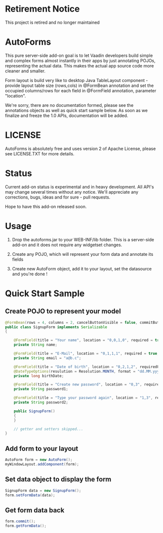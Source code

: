 Retirement Notice
=================
This project is retired and no longer maintained


AutoForms
=========

This pure server-side add-on goal is to let Vaadin developers build simple and complex forms almost instantly in their apps by
just annotating POJOs, representing the actual data. This makes the actual app source code more cleaner and smaller.

Form layout is build very like to desktop Java TableLayout component - provide layout table size (rows,cols) in @FormBean annotation
and set the occupied columns/rows for each field in @FormField annotation, parameter "location".

We're sorry, there are no documentation formed, please see the annotations objects as well as quick start sample below.
As soon as we finalize and freeze the 1.0 APIs, documentation will be added.


LICENSE
=======
AutoForms is absolutely free and uses version 2 of Apache License, please see LICENSE.TXT for more details.


Status
======

Current add-on status is experimental and in heavy development. All API's may change several times without any notice.
We'll appreciate any corrections, bugs, ideas and for sure - pull requests.

Hope to have this add-on released soon.


Usage
=====

1. Drop the autoforms.jar to your WEB-INF/lib folder. This is a server-side add-on and it does not require any widgetset changes.

2. Create any POJO, which will represent your form data and annotate its fields

3. Create new AutoForm object, add it to your layout, set the datasource and you're done !


Quick Start Sample
==================

Create POJO to represent your model
-----------------------------------

```java
@FormBean(rows = 4, columns = 2, cancelButtonVisible = false, commitButtonVisible = false, title = "Регистрация", header = "Мы не будем утомлять вас длинной регистрацией. Укажите как вас зовут, адрес электронной почты и придумайте пароль. Все остальные данные, такие как адреса доставки, контактные телефоны и прочее вы сможете заполнить в любое удобное время в личном кабинете.")
public class SignupForm implements Serializable
{

    @FormField(title = "Your name", location = "0,0,1,0", required = true, requiredFieldErrorMessage = "Please enter your name")
    private String name;

    @FormField(title = "E-Mail", location = "0,1,1,1", required = true, requiredFieldErrorMessage = "Please enter your e-mail")
    private String email = "a@b.c";

    @FormField(title = "Date of birth", location = "0,2,1,2", requiredFieldErrorMessage = "Please indicate your date of birth")
    @DateTypeOptions(resulution = Resolution.MONTH, format = "dd.MM.yyyy")
    private long birthDate;

    @FormField(title = "Create new password", location = "0,3", required = true, requiredFieldErrorMessage = "Please create and type your new password")
    private String password1;

    @FormField(title = "Type your password again", location = "1,3", required = true, requiredFieldErrorMessage = "Retype your password once again for verification")
    private String password2;

    public SignupForm()
    {
    }

    // getter and setters skipped...
}
```


Add form to  your layout
------------------------

```java
AutoForm form = new AutoForm();
myWindowLayout.addComponent(form);
```


Set data object to display the form
-----------------------------------

```java
SignupForm data = new SignupForm();
form.setFormData(data);
```


Get form data back
------------------

```java
form.commit();
form.getFormData();
```
